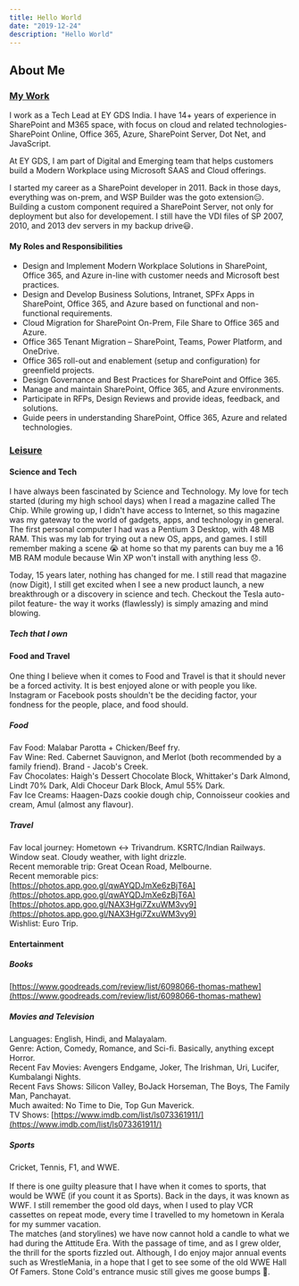 ```yaml
---
title: Hello World
date: "2019-12-24"
description: "Hello World"
---
```

## About Me


### <ins>My Work</ins>
I work as a Tech Lead at EY GDS India. I have 14+ years of experience in SharePoint and M365 space, with focus on cloud and related technologies- SharePoint Online, Office 365, Azure, SharePoint Server, Dot Net, and JavaScript.

At EY GDS, I am part of Digital and Emerging team that helps customers build a Modern Workplace using Microsoft SAAS and Cloud offerings.

I started my career as a SharePoint developer in 2011. Back in those days, everything was on-prem, and WSP Builder was the goto extension😑. Building a custom component required a SharePoint Server, not only for deployment but also for developement. I still have the VDI files of SP 2007, 2010, and 2013 dev servers in my backup drive😃.

#### My Roles and Responsibilities
- Design and Implement Modern Workplace Solutions in SharePoint, Office 365, and Azure in-line with customer needs and Microsoft best practices.  
- Design and Develop Business Solutions, Intranet, SPFx Apps in SharePoint, Office 365, and Azure based on functional and non-functional requirements.  
- Cloud Migration for SharePoint On-Prem, File Share to Office 365 and Azure.  
- Office 365 Tenant Migration – SharePoint, Teams, Power Platform, and OneDrive.  
- Office 365 roll-out and enablement (setup and configuration) for greenfield projects.  
- Design Governance and Best Practices for SharePoint and Office 365.  
- Manage and maintain SharePoint, Office 365, and Azure environments.  
- Participate in RFPs, Design Reviews and provide ideas, feedback, and solutions.  
- Guide peers in understanding SharePoint, Office 365, Azure and related technologies.


### <ins>Leisure</ins>

#### Science and Tech
I have always been fascinated by Science and Technology. My love for tech started (during my high school days) when I read a magazine called The Chip. While growing up, I didn't have access to Internet, so this magazine was my gateway to the world of gadgets, apps, and technology in general. The first personal computer I had was a Pentium 3 Desktop, with 48 MB RAM. This was my lab for trying out a new OS, apps, and games. I still remember making a scene 😭 at home so that my parents can buy me a 16 MB RAM module because Win XP won't install with anything less 😞.   

Today, 15 years later, nothing has changed for me. I still read that magazine (now Digit), I still get excited when I see a new product launch, a new breakthrough or a discovery in science and tech.  Checkout the Tesla auto-pilot feature- the way it works (flawlessly) is simply amazing and mind blowing.  

##### Tech that I own
 


#### Food and Travel
One thing I believe when it comes to Food and Travel is that it should never be a forced activity. It is best enjoyed alone or with people you like. Instagram or Facebook posts shouldn't be the deciding factor, your fondness for the people, place, and food should.  

##### Food
Fav Food: Malabar Parotta + Chicken/Beef fry.  
Fav Wine: Red. Cabernet Sauvignon, and Merlot (both recommended by a family friend). Brand - Jacob's Creek.  
Fav Chocolates: Haigh's Dessert Chocolate Block, Whittaker's Dark Almond, Lindt 70% Dark, Aldi Choceur Dark Block, Amul 55% Dark.  
Fav Ice Creams: Haagen-Dazs cookie dough chip, Connoisseur cookies and cream, Amul (almost any flavour).  



##### Travel
Fav local journey: Hometown ↔ Trivandrum. KSRTC/Indian Railways. Window seat.  Cloudy weather, with light drizzle.  
Recent memorable trip: Great Ocean Road, Melbourne.   
Recent memorable pics:   
[https://photos.app.goo.gl/qwAYQDJmXe6zBjT6A](https://photos.app.goo.gl/qwAYQDJmXe6zBjT6A)   
[https://photos.app.goo.gl/NAX3Hgi7ZxuWM3vy9](https://photos.app.goo.gl/NAX3Hgi7ZxuWM3vy9)  
Wishlist: Euro Trip.  


#### Entertainment

##### Books 
[https://www.goodreads.com/review/list/6098066-thomas-mathew](https://www.goodreads.com/review/list/6098066-thomas-mathew)  

##### Movies and Television
Languages: English, Hindi, and Malayalam.   
Genre: Action, Comedy, Romance, and Sci-fi. Basically, anything except Horror.    
Recent Fav Movies: Avengers Endgame, Joker, The Irishman, Uri, Lucifer, Kumbalangi Nights.  
Recent Favs Shows: Silicon Valley, BoJack Horseman, The Boys, The Family Man, Panchayat.  
Much awaited: No Time to Die, Top Gun Maverick.   
TV Shows: [https://www.imdb.com/list/ls073361911/](https://www.imdb.com/list/ls073361911/)    

##### Sports
Cricket, Tennis, F1, and WWE.  
<br>
If there is one guilty pleasure that I have when it comes to sports, that would be WWE (if you count it as Sports). Back in the days, it was known as WWF.  I still remember the good old days, when I used to play VCR cassettes on repeat mode, every time I travelled to my hometown in Kerala for my summer vacation.  
The matches (and storylines) we have now cannot hold a candle to what we had during the Attitude Era. With the passage of time, and as I grew older, the thrill for the sports fizzled out. Although, I do enjoy major annual events such as WrestleMania, in a hope that I get to see some of the old WWE Hall Of Famers.  Stone Cold's entrance music still gives me goose bumps 🤩.
<br> 
